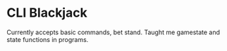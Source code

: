 # CLI Blackjack

Currently accepts basic commands, bet stand. Taught me gamestate and state functions in programs. 
